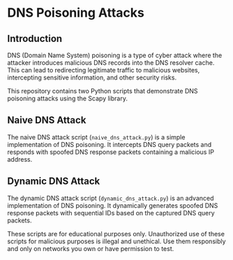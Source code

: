 # DNS Poisoning Attacks

## Introduction

DNS (Domain Name System) poisoning is a type of cyber attack where the attacker introduces malicious DNS records into the DNS resolver cache. This can lead to redirecting legitimate traffic to malicious websites, intercepting sensitive information, and other security risks.

This repository contains two Python scripts that demonstrate DNS poisoning attacks using the Scapy library.

## Naive DNS Attack

The naive DNS attack script (`naive_dns_attack.py`) is a simple implementation of DNS poisoning. It intercepts DNS query packets and responds with spoofed DNS response packets containing a malicious IP address.

## Dynamic DNS Attack

The dynamic DNS attack script (`dynamic_dns_attack.py`) is an advanced implementation of DNS poisoning. It dynamically generates spoofed DNS response packets with sequential IDs based on the captured DNS query packets.

These scripts are for educational purposes only. Unauthorized use of these scripts for malicious purposes is illegal and unethical. Use them responsibly and only on networks you own or have permission to test.
